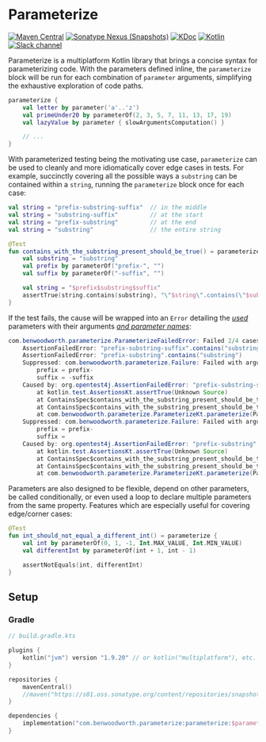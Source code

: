 # Parameterize

[![Maven Central](https://img.shields.io/maven-central/v/com.benwoodworth.parameterize/parameterize)](https://search.maven.org/search?q=g:com.benwoodworth.parameterize)
[![Sonatype Nexus (Snapshots)](https://img.shields.io/nexus/s/com.benwoodworth.parameterize/parameterize?server=https%3A%2F%2Fs01.oss.sonatype.org)](https://s01.oss.sonatype.org/content/repositories/snapshots/com/benwoodworth/parameterize/)
[![KDoc](https://img.shields.io/badge/api-KDoc-blue)](https://benwoodworth.github.io/parameterize)
[![Kotlin](https://img.shields.io/badge/kotlin-1.9.20-blue.svg?logo=kotlin)](http://kotlinlang.org)
[![Slack channel](https://img.shields.io/badge/chat-slack-blue.svg?logo=slack)](https://kotlinlang.slack.com/messages/parameterize/)

Parameterize is a multiplatform Kotlin library that brings a concise syntax for parameterizing code.
With the parameters defined inline, the `parameterize` block will be run for each combination of `parameter` arguments,
simplifying the exhaustive exploration of code paths.

```kotlin
parameterize {
    val letter by parameter('a'..'z')
    val primeUnder20 by parameterOf(2, 3, 5, 7, 11, 13, 17, 19)
    val lazyValue by parameter { slowArgumentsComputation() }

    // ...
}
```

With parameterized testing being the motivating use case, `parameterize` can be used to cleanly and more idiomatically
cover edge cases in tests. For example, succinctly covering all the possible ways a `substring` can be contained within
a `string`, running the `parameterize` block once for each case:

```kotlin
val string = "prefix-substring-suffix"  // in the middle
val string = "substring-suffix"         // at the start
val string = "prefix-substring"         // at the end
val string = "substring"                // the entire string
```

```kotlin
@Test
fun contains_with_the_substring_present_should_be_true() = parameterize {
    val substring = "substring"
    val prefix by parameterOf("prefix-", "")
    val suffix by parameterOf("-suffix", "")

    val string = "$prefix$substring$suffix"
    assertTrue(string.contains(substring), "\"$string\".contains(\"$substring\")")
}
```

If the test fails, the cause will be wrapped into an `Error` detailing the <ins>*used*</ins> parameters with their
arguments <ins>*and parameter names*</ins>:

```java
com.benwoodworth.parameterize.ParameterizeFailedError: Failed 2/4 cases
	AssertionFailedError: "prefix-substring-suffix".contains("substring")
	AssertionFailedError: "prefix-substring".contains("substring")
	Suppressed: com.benwoodworth.parameterize.Failure: Failed with arguments:
		prefix = prefix-
		suffix = -suffix
	Caused by: org.opentest4j.AssertionFailedError: "prefix-substring-suffix".contains("substring")
		at kotlin.test.AssertionsKt.assertTrue(Unknown Source)
		at ContainsSpec$contains_with_the_substring_present_should_be_true$1.invoke(ContainsSpec.kt:13)
		at ContainsSpec$contains_with_the_substring_present_should_be_true$1.invoke(ContainsSpec.kt:7)
		at com.benwoodworth.parameterize.ParameterizeKt.parameterize(Parameterize.kt:91)
	Suppressed: com.benwoodworth.parameterize.Failure: Failed with arguments:
		prefix = prefix-
		suffix = 
	Caused by: org.opentest4j.AssertionFailedError: "prefix-substring".contains("substring")
		at kotlin.test.AssertionsKt.assertTrue(Unknown Source)
		at ContainsSpec$contains_with_the_substring_present_should_be_true$1.invoke(ContainsSpec.kt:13)
		at ContainsSpec$contains_with_the_substring_present_should_be_true$1.invoke(ContainsSpec.kt:7)
		at com.benwoodworth.parameterize.ParameterizeKt.parameterize(Parameterize.kt:91)
```

Parameters are also designed to be flexible, depend on other parameters, be called conditionally, or even used a loop to
declare multiple parameters from the same property. Features which are especially useful for covering edge/corner cases:

```kotlin
@Test
fun int_should_not_equal_a_different_int() = parameterize {
    val int by parameterOf(0, 1, -1, Int.MAX_VALUE, Int.MIN_VALUE)
    val differentInt by parameterOf(int + 1, int - 1)

    assertNotEquals(int, differentInt)
}
```

## Setup

### Gradle

```kotlin
// build.gradle.kts

plugins {
    kotlin("jvm") version "1.9.20" // or kotlin("multiplatform"), etc.
}

repositories {
    mavenCentral()
    //maven("https://s01.oss.sonatype.org/content/repositories/snapshots/")
}

dependencies {
    implementation("com.benwoodworth.parameterize:parameterize:$parameterize_version") // or testImplementation(...)
}
```
